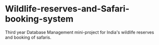 # Wildlife-reserves-and-Safari-booking-system
Third year Database Management mini-project for India's wildlife reserves and booking of safaris.
